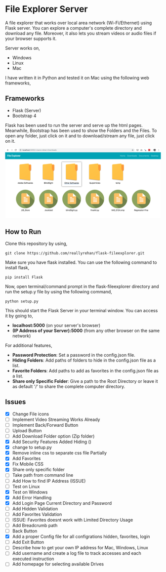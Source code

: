 # File Explorer Server #

A file explorer that works over local area network (Wi-Fi/Ethernet) using Flask server. You can explore a computer's complete directory and download any file. Moreover, it also lets you stream videos or audio files if your browser supports it.

Server works on,
- Windows
- Linux
- Mac

I have written it in Python and tested it on Mac using the following web frameworks,

**Frameworks**
-
- Flask (Server)
- Bootstrap 4 

Flask has been used to run the server and serve up the html pages. Meanwhile, Bootstrap has been used to show the Folders and the Files. To open any folder, just click on it and to download/stream any file, just click on it.

![Demo](demo.png)

**How to Run**
-
Clone this repository by using,
    
    git clone https://github.com/reallyrehan/flask-fileexplorer.git

Make sure you have flask installed. You can use the following command to install flask,

    pip install Flask
    
Now, open terminal/command prompt in the flask-fileexplorer directory and run the setup.y file by using the following command,

    python setup.py
    
This should start the Flask Server in your terminal window. You can access it by going to,
- **localhost:5000** (on your server's browser)
- **(IP Address of your Server):5000** (from any other browser on the same network)

For additional features,

- **Password Protection**: Set a password in the config.json file.
- **Hiding Folders**: Add paths of folders to hide in the config.json file as a list.
- **Favorite Folders**: Add paths to add as favorites in the config.json file as a list.
- **Share only Specific Folder**: Give a path to the Root Directory or leave it as default '/' to share the complete computer directory.



## Issues ##

- [x] Change File icons 
- [ ] Implement Video Streaming Works Already
- [ ] Implement Back/Forward Button 
- [ ] Upload Button	
- [ ] Add Download Folder option (Zip folder)
- [x] Add Security Features Added Hiding ()
- [x] change to setup.py 
- [x] Remove inline css to separate css file Partially 
- [x] Add Favorites 
- [x] Fix Mobile CSS 
- [x] Share only specific folder 
- [ ] Take path from command line
- [ ] Add How to find IP Address (ISSUE)
- [ ] Test on Linux
- [x] Test on Windows
- [x] Add Error Handling 
- [x] Add Login Page Current Directory and Password 
- [ ] Add Hidden Validation
- [ ] Add Favorites Validation
- [ ] ISSUE: Favorites doesnt work with Limited Directory Usage
- [ ] Add Breadcrumb path
- [ ] Back Button
- [x] Add a proper Config file for all configrations hidden, favorites, login 
- [ ] Add Exit Button
- [ ] Describe how to get your own IP address for Mac, Windows, Linux
- [ ] Add username and create a log file to track accesses and each executed instruction
- [ ] Add homepage for selecting available Drives
